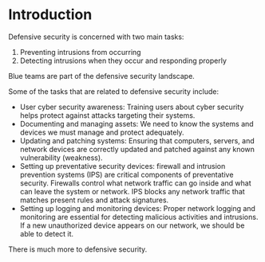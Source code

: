 # Introduction

Defensive security is concerned with two main tasks:

1.  Preventing intrusions from occurring
2.  Detecting intrusions when they occur and responding properly

Blue teams are part of the defensive security landscape.

Some of the tasks that are related to defensive security include:

- User cyber security awareness: Training users about cyber security helps protect against attacks targeting their systems.
- Documenting and managing assets: We need to know the systems and devices we must manage and protect adequately.
- Updating and patching systems: Ensuring that computers, servers, and network devices are correctly updated and patched against any known vulnerability (weakness).
- Setting up preventative security devices: <span style="color: inherit;">firewall</span> and intrusion prevention systems (<span style="color: inherit;">IPS</span>) are critical components of preventative security. Firewalls control what network traffic can go inside and what can leave the system or network. <span style="color: inherit;">IPS</span> blocks any network traffic that matches present rules and attack signatures.
- Setting up logging and monitoring devices: Proper network logging and monitoring are essential for detecting malicious activities and intrusions. If a new unauthorized device appears on our network, we should be able to detect it.

There is much more to defensive security.